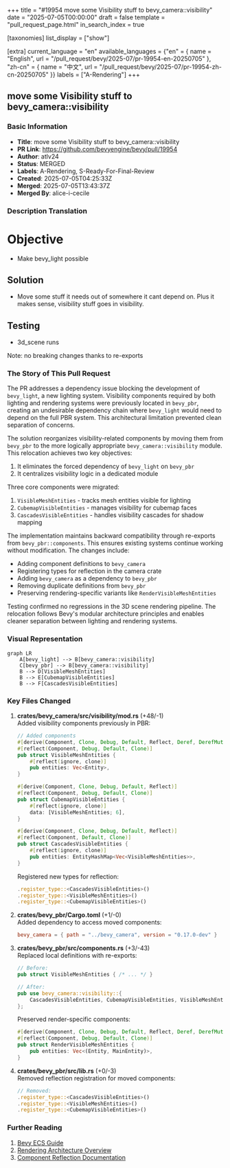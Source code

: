 +++
title = "#19954 move some Visibility stuff to bevy_camera::visibility"
date = "2025-07-05T00:00:00"
draft = false
template = "pull_request_page.html"
in_search_index = true

[taxonomies]
list_display = ["show"]

[extra]
current_language = "en"
available_languages = {"en" = { name = "English", url = "/pull_request/bevy/2025-07/pr-19954-en-20250705" }, "zh-cn" = { name = "中文", url = "/pull_request/bevy/2025-07/pr-19954-zh-cn-20250705" }}
labels = ["A-Rendering"]
+++

## move some Visibility stuff to bevy_camera::visibility

### Basic Information
- **Title**: move some Visibility stuff to bevy_camera::visibility
- **PR Link**: https://github.com/bevyengine/bevy/pull/19954
- **Author**: atlv24
- **Status**: MERGED
- **Labels**: A-Rendering, S-Ready-For-Final-Review
- **Created**: 2025-07-05T04:25:33Z
- **Merged**: 2025-07-05T13:43:37Z
- **Merged By**: alice-i-cecile

### Description Translation
# Objective
- Make bevy_light possible

## Solution
- Move some stuff it needs out of somewhere it cant depend on. Plus it makes sense, visibility stuff goes in visibility.

## Testing
- 3d_scene runs

Note: no breaking changes thanks to re-exports

### The Story of This Pull Request
The PR addresses a dependency issue blocking the development of `bevy_light`, a new lighting system. Visibility components required by both lighting and rendering systems were previously located in `bevy_pbr`, creating an undesirable dependency chain where `bevy_light` would need to depend on the full PBR system. This architectural limitation prevented clean separation of concerns.

The solution reorganizes visibility-related components by moving them from `bevy_pbr` to the more logically appropriate `bevy_camera::visibility` module. This relocation achieves two key objectives:
1. It eliminates the forced dependency of `bevy_light` on `bevy_pbr`
2. It centralizes visibility logic in a dedicated module

Three core components were migrated:
1. `VisibleMeshEntities` - tracks mesh entities visible for lighting
2. `CubemapVisibleEntities` - manages visibility for cubemap faces
3. `CascadesVisibleEntities` - handles visibility cascades for shadow mapping

The implementation maintains backward compatibility through re-exports from `bevy_pbr::components`. This ensures existing systems continue working without modification. The changes include:
- Adding component definitions to `bevy_camera`
- Registering types for reflection in the camera crate
- Adding `bevy_camera` as a dependency to `bevy_pbr`
- Removing duplicate definitions from `bevy_pbr`
- Preserving rendering-specific variants like `RenderVisibleMeshEntities`

Testing confirmed no regressions in the 3D scene rendering pipeline. The relocation follows Bevy's modular architecture principles and enables cleaner separation between lighting and rendering systems.

### Visual Representation
```mermaid
graph LR
    A[bevy_light] --> B[bevy_camera::visibility]
    C[bevy_pbr] --> B[bevy_camera::visibility]
    B --> D[VisibleMeshEntities]
    B --> E[CubemapVisibleEntities]
    B --> F[CascadesVisibleEntities]
```

### Key Files Changed

1. **crates/bevy_camera/src/visibility/mod.rs** (+48/-1)  
   Added visibility components previously in PBR:
   ```rust
   // Added components
   #[derive(Component, Clone, Debug, Default, Reflect, Deref, DerefMut)]
   #[reflect(Component, Debug, Default, Clone)]
   pub struct VisibleMeshEntities {
       #[reflect(ignore, clone)]
       pub entities: Vec<Entity>,
   }
   
   #[derive(Component, Clone, Debug, Default, Reflect)]
   #[reflect(Component, Debug, Default, Clone)]
   pub struct CubemapVisibleEntities {
       #[reflect(ignore, clone)]
       data: [VisibleMeshEntities; 6],
   }
   
   #[derive(Component, Clone, Debug, Default, Reflect)]
   #[reflect(Component, Default, Clone)]
   pub struct CascadesVisibleEntities {
       #[reflect(ignore, clone)]
       pub entities: EntityHashMap<Vec<VisibleMeshEntities>>,
   }
   ```
   Registered new types for reflection:
   ```rust
   .register_type::<CascadesVisibleEntities>()
   .register_type::<VisibleMeshEntities>()
   .register_type::<CubemapVisibleEntities>()
   ```

2. **crates/bevy_pbr/Cargo.toml** (+1/-0)  
   Added dependency to access moved components:
   ```toml
   bevy_camera = { path = "../bevy_camera", version = "0.17.0-dev" }
   ```

3. **crates/bevy_pbr/src/components.rs** (+3/-43)  
   Replaced local definitions with re-exports:
   ```rust
   // Before:
   pub struct VisibleMeshEntities { /* ... */ }
   
   // After:
   pub use bevy_camera::visibility::{
       CascadesVisibleEntities, CubemapVisibleEntities, VisibleMeshEntities,
   };
   ```
   Preserved render-specific components:
   ```rust
   #[derive(Component, Clone, Debug, Default, Reflect, Deref, DerefMut)]
   #[reflect(Component, Debug, Default, Clone)]
   pub struct RenderVisibleMeshEntities {
       pub entities: Vec<(Entity, MainEntity)>,
   }
   ```

4. **crates/bevy_pbr/src/lib.rs** (+0/-3)  
   Removed reflection registration for moved components:
   ```rust
   // Removed:
   .register_type::<CascadesVisibleEntities>()
   .register_type::<VisibleMeshEntities>()
   .register_type::<CubemapVisibleEntities>()
   ```

### Further Reading
1. [Bevy ECS Guide](https://bevyengine.org/learn/book/getting-started/ecs/)  
2. [Rendering Architecture Overview](https://github.com/bevyengine/bevy/blob/main/docs/plugins_guidelines.md#rendering)  
3. [Component Reflection Documentation](https://docs.rs/bevy_reflect/latest/bevy_reflect/#component-reflection)